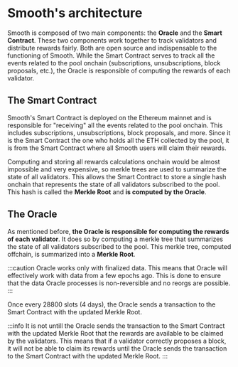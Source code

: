 # Smooth's architecture

Smooth is composed of two main components: the **Oracle** and the **Smart Contract**. These two components work together to track validators and distribute rewards fairly. Both are open source and indispensable to the functioning of Smooth. While the Smart Contract serves to track all the events related to the pool onchain (subscriptions, unsubscriptions, block proposals, etc.), the Oracle is responsible of computing the rewards of each validator.

## The Smart Contract

Smooth's Smart Contract is deployed on the Ethereum mainnet and is responsible for "receiving" all the events related to the pool onchain. This includes subscriptions, unsubscriptions, block proposals, and more. Since it is the Smart Contract the one who holds all the ETH collected by the pool, it is from the Smart Contract where all Smooth users will claim their rewards.

Computing and storing all rewards calculations onchain would be almost impossible and very expensive, so merkle trees are used to summarize the state of all validators. This allows the Smart Contract to store a single hash onchain that represents the state of all validators subscribed to the pool. This hash is called the **Merkle Root** and **is computed by the Oracle**.


## The Oracle

As mentioned before, **the Oracle is responsible for computing the rewards of each validator**. It does so by computing a merkle tree that summarizes the state of all validators subscribed to the pool. This merkle tree, computed offchain, is summarized into a **Merkle Root**.

:::caution
Oracle works only with finalized data. This means that Oracle will effectively work with data from a few epochs ago. This is done to ensure that the data Oracle processes is non-reversible and no reorgs are possible.
:::

Once every 28800 slots (4 days), the Oracle sends a transaction to the Smart Contract with the updated Merkle Root. 

:::info
It is not untill the Oracle sends the transaction to the Smart Contract with the updated Merkle Root that the rewards are available to be claimed by the validators. This means that if a validator correctly proposes a block, it will not be able to claim its rewards until the Oracle sends the transaction to the Smart Contract with the updated Merkle Root.
:::
